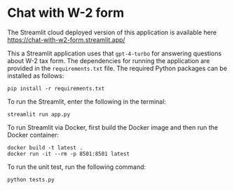# Chat with W-2 form

The Streamlit cloud deployed version of this application is available here https://chat-with-w2-form.streamlit.app/

This a Streamlit application uses that `gpt-4-turbo` for answering questions about W-2 tax form. The dependencies for running the application are provided in the `requirements.txt` file. The required Python packages can be installed as follows:
```
pip install -r requirements.txt
```

To run the Streamlit, enter the following in the terminal:
```
streamlit run app.py
```

To run Streamlit via Docker, first build the Docker image and then run the Docker container:
```
docker build -t latest .
docker run -it --rm -p 8501:8501 latest
```

To run the unit test, run the following command:
```
python tests.py
```
